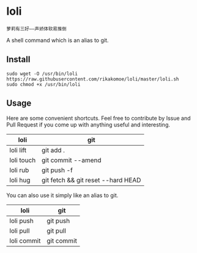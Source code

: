 # loli

```
萝莉有三好——声娇体软易推倒
```

A shell command which is an alias to git.

## Install

```
sudo wget -O /usr/bin/loli https://raw.githubusercontent.com/rikakomoe/loli/master/loli.sh
sudo chmod +x /usr/bin/loli
```

## Usage

Here are some convenient shortcuts. Feel free to contribute by Issue and Pull Request if you come up with anything useful and interesting.

| loli | git |
| --- | --- |
| loli lift | git add . |
| loli touch | git commit --amend |
| loli rub | git push -f |
| loli hug | git fetch && git reset --hard HEAD |

You can also use it simply like an alias to git.

| loli | git |
| --- | --- |
| loli push | git push |
| loli pull | git pull |
| loli commit | git commit |

